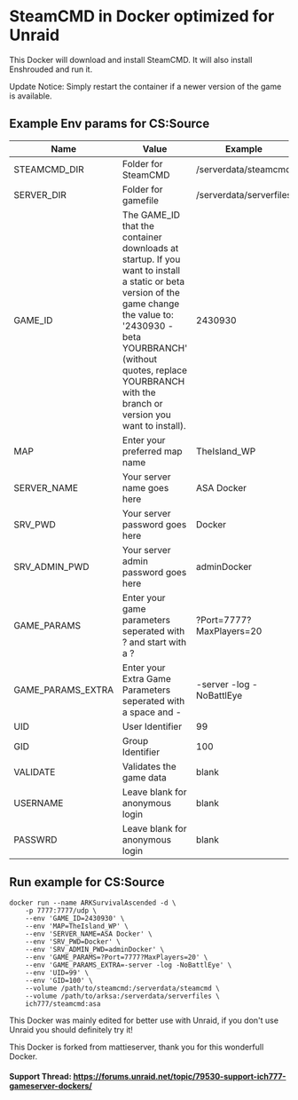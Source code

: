 # SteamCMD in Docker optimized for Unraid
This Docker will download and install SteamCMD. It will also install Enshrouded and run it.

Update Notice: Simply restart the container if a newer version of the game is available.

## Example Env params for CS:Source
| Name | Value | Example |
| --- | --- | --- |
| STEAMCMD_DIR | Folder for SteamCMD | /serverdata/steamcmd |
| SERVER_DIR | Folder for gamefile | /serverdata/serverfiles |
| GAME_ID | The GAME_ID that the container downloads at startup. If you want to install a static or beta version of the game change the value to: '2430930 -beta YOURBRANCH' (without quotes, replace YOURBRANCH with the branch or version you want to install). | 2430930 |
| MAP | Enter your preferred map name | TheIsland_WP |
| SERVER_NAME | Your server name goes here | ASA Docker |
| SRV_PWD | Your server password goes here | Docker |
| SRV_ADMIN_PWD | Your server admin password goes here | adminDocker |
| GAME_PARAMS | Enter your game parameters seperated with ? and start with a ? | ?Port=7777?MaxPlayers=20 |
| GAME_PARAMS_EXTRA | Enter your Extra Game Parameters seperated with a space and - | -server -log -NoBattlEye |
| UID | User Identifier | 99 |
| GID | Group Identifier | 100 |
| VALIDATE | Validates the game data | blank |
| USERNAME | Leave blank for anonymous login | blank |
| PASSWRD | Leave blank for anonymous login | blank |

## Run example for CS:Source
```
docker run --name ARKSurvivalAscended -d \
	-p 7777:7777/udp \
	--env 'GAME_ID=2430930' \
	--env 'MAP=TheIsland_WP' \
	--env 'SERVER_NAME=ASA Docker' \
	--env 'SRV_PWD=Docker' \
	--env 'SRV_ADMIN_PWD=adminDocker' \
	--env 'GAME_PARAMS=?Port=7777?MaxPlayers=20' \
	--env 'GAME_PARAMS_EXTRA=-server -log -NoBattlEye' \
	--env 'UID=99' \
	--env 'GID=100' \
	--volume /path/to/steamcmd:/serverdata/steamcmd \
	--volume /path/to/arksa:/serverdata/serverfiles \
	ich777/steamcmd:asa
```

This Docker was mainly edited for better use with Unraid, if you don't use Unraid you should definitely try it!

This Docker is forked from mattieserver, thank you for this wonderfull Docker.

#### Support Thread: https://forums.unraid.net/topic/79530-support-ich777-gameserver-dockers/
